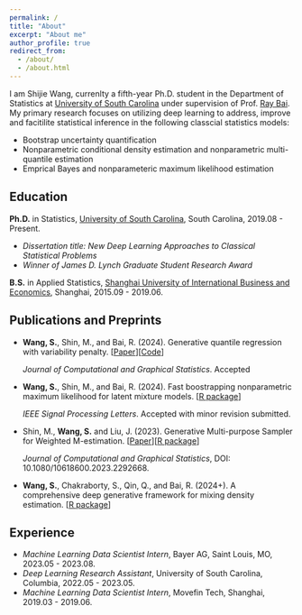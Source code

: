 ```yaml
---
permalink: /
title: "About"
excerpt: "About me"
author_profile: true
redirect_from: 
  - /about/
  - /about.html
---
```


I am Shijie Wang, currenlty a fifth-year Ph.D. student in the Department of Statistics at [University of South Carolina](https://sc.edu/study/colleges_schools/artsandsciences/statistics/) under supervision of Prof. [Ray Bai](https://raybai.net/). My primary research focuses on utilizing deep learning to address, improve and facitilite statistical inference in the following classcial statistics models:
- Bootstrap uncertainty quantification
- Nonparametric conditional density estimation and nonparametric multi-quantile estimation
- Emprical Bayes and nonparameteric maximum likelihood estimation

## Education 
__Ph.D.__ in Statistics, [University of South Carolina](https://sc.edu/study/colleges_schools/artsandsciences/statistics/), South Carolina, 2019.08 - Present.
- _Dissertation title: New Deep Learning Approaches to Classical Statistical Problems_
- _Winner of James D. Lynch Graduate Student Research Award_

__B.S.__ in Applied Statistics, [Shanghai University of International Business and Economics](https://eng.suibe.edu.cn/), Shanghai, 2015.09 - 2019.06.


## Publications and Preprints
- __Wang, S.__, Shin, M., and Bai, R. (2024). Generative quantile regression with variability penalty. [[Paper](https://arxiv.org/abs/2301.03661)][[Code](https://github.com/shijiew97/PGQR)]

   _Journal of Computational and Graphical Statistics_. Accepted

- __Wang, S.__, Shin, M., and Bai, R. (2024). Fast boostrapping nonparametric maximum likelihood for latent mixture models. [[R package](https://github.com/shijiew97/GBnpmle)]

  _IEEE Signal Processing Letters_. Accepted with minor revision submitted.
  
- Shin, M., __Wang, S.__ and Liu, J. (2023). Generative Multi-purpose Sampler for Weighted M-estimation. [[Paper](https://www.tandfonline.com/doi/abs/10.1080/10618600.2023.2292668)][[R package](https://github.com/shijiew97/GMS)]
  
  _Journal of Computational and Graphical Statistics_, DOI: 10.1080/10618600.2023.2292668.

- __Wang, S.__, Chakraborty, S., Qin, Q., and Bai, R. (2024+). A comprehensive deep generative framework for mixing density estimation. [[R package](https://github.com/shijiew97/NetNPMLE)]

## Experience
- _Machine Learning Data Scientist Intern_, Bayer AG, Saint Louis, MO, 2023.05 - 2023.08.
- _Deep Learning Research Assistant_, University of South Carolina, Columbia, 2022.05 - 2023.05.
- _Machine Learning Data Scientist Intern_, Movefin Tech, Shanghai, 2019.03 - 2019.06.

